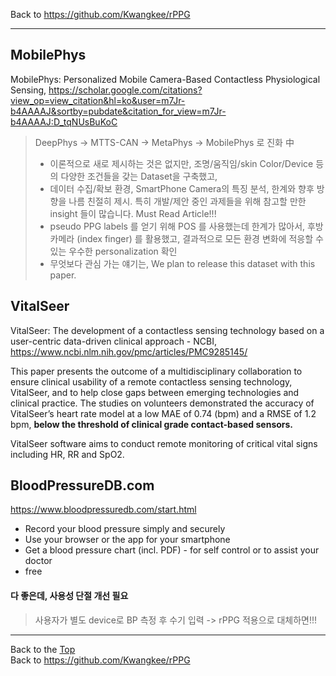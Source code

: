 Back to https://github.com/Kwangkee/rPPG
***

## MobilePhys
MobilePhys: Personalized Mobile Camera-Based Contactless Physiological Sensing, https://scholar.google.com/citations?view_op=view_citation&hl=ko&user=m7Jr-b4AAAAJ&sortby=pubdate&citation_for_view=m7Jr-b4AAAAJ:D_tqNUsBuKoC  

>DeepPhys -> MTTS-CAN -> MetaPhys -> MobilePhys 로 진화 中
>-	이론적으로 새로 제시하는 것은 없지만, 조명/움직임/skin Color/Device 등의 다양한 조건들을 갖는 Dataset을 구축했고, 
>-	데이터 수집/확보 환경, SmartPhone Camera의 특징 분석, 한계와 향후 방향을 나름 친절히 제시. 특히 개발/제안 중인 과제들을 위해 참고할 만한 insight 들이 많습니다. Must Read Article!!!
>- pseudo PPG labels 를 얻기 위해 POS 를 사용했는데 한계가 많아서, 후방 카메라 (index finger) 를 활용했고, 결과적으로 모든 환경 변화에 적응할 수 있는 우수한 personalization 확인  
>- 무엇보다 관심 가는 얘기는, We plan to release this dataset with this paper.  

## VitalSeer
VitalSeer: The development of a contactless sensing technology based on a user-centric data-driven clinical approach - NCBI, https://www.ncbi.nlm.nih.gov/pmc/articles/PMC9285145/  

This paper presents the outcome of a multidisciplinary collaboration to ensure clinical usability of a remote contactless sensing technology, VitalSeer, and to help close gaps between emerging technologies and clinical practice. 
The studies on volunteers demonstrated the accuracy of VitalSeer’s heart rate model at a low MAE of 0.74 (bpm) and a RMSE of 1.2 bpm, **below the threshold of clinical grade contact-based sensors.**

VitalSeer software aims to conduct remote monitoring of critical vital signs including HR, RR and SpO2. 


## BloodPressureDB.com
https://www.bloodpressuredb.com/start.html
- Record your blood pressure simply and securely
- Use your browser or the app for your smartphone
- Get a blood pressure chart (incl. PDF) - for self control or to assist your doctor
- free

#### 다 좋은데, 사용성 단절 개선 필요 
> 사용자가 별도 device로 BP 측정 후 수기 입력 -> rPPG 적용으로 대체하면!!! 

***
Back to the [Top](#rPPG)  
Back to https://github.com/Kwangkee/rPPG
